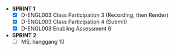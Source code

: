 - **SPRINT 1**
	- [x] D-ENGL003 Class Participation 3 (Recording, then Render)
	- [x] D-ENGL003 Class Participation 4 (Submit)
	- [x] D-ENGL003 Enabling Assessment 6
- **SPRINT 2**
	- [ ] MS, hanggang 10